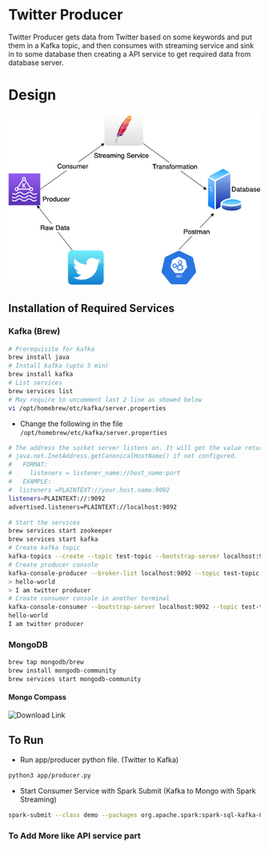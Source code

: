 
# Twitter Producer

Twitter Producer gets data from Twitter based on some keywords and put them in a Kafka topic, and then consumes with streaming service and sink in to some database then creating a API service to get required data from database server.

# Design

![structure](./architecture/Twitter-Producer.drawio.png)
## Installation of Required Services

### Kafka (Brew)

```bash
# Prerequisite for kafka
brew install java
# Install kafka (upto 5 min)
brew install kafka
# List services
brew services list
# May require to uncomment last 2 line as showed below
vi /opt/homebrew/etc/kafka/server.properties
```

- Change the following in the file `/opt/homebrew/etc/kafka/server.properties`

```bash
# The address the socket server listens on. It will get the value returned from
# java.net.InetAddress.getCanonicalHostName() if not configured.
#   FORMAT:
#     listeners = listener_name://host_name:port
#   EXAMPLE:
#  listeners =PLAINTEXT://your.host.name:9092
listeners=PLAINTEXT://:9092
advertised.listeners=PLAINTEXT://localhost:9092
```
```bash
# Start the services
brew services start zookeeper
brew services start kafka
# Create kafka topic
kafka-topics --create --topic test-topic --bootstrap-server localhost:9092 --replication-factor 1 --partitions 4
# Create producer console
kafka-console-producer --broker-list localhost:9092 --topic test-topic
> hello-world
> I am twitter producer
# Create consumer console in another terminal
kafka-console-consumer --bootstrap-server localhost:9092 --topic test-topic --from-beginning
hello-world
I am twitter producer
```

### MongoDB

```bash
brew tap mongodb/brew
brew install mongodb-community
brew services start mongodb-community
```

#### Mongo Compass

![Download Link](https://www.mongodb.com/docs/compass/current/install)
## To Run

- Run app/producer python file. (Twitter to Kafka)

```bash
python3 app/producer.py
```

- Start Consumer Service with Spark Submit (Kafka to Mongo with Spark Streaming)

```bash
spark-submit --class demo --packages org.apache.spark:spark-sql-kafka-0-10_2.12:3.2.0,org.mongodb.spark:mongo-spark-connector_2.12:3.0.1 consumer.py
```



### To Add More like API service part
